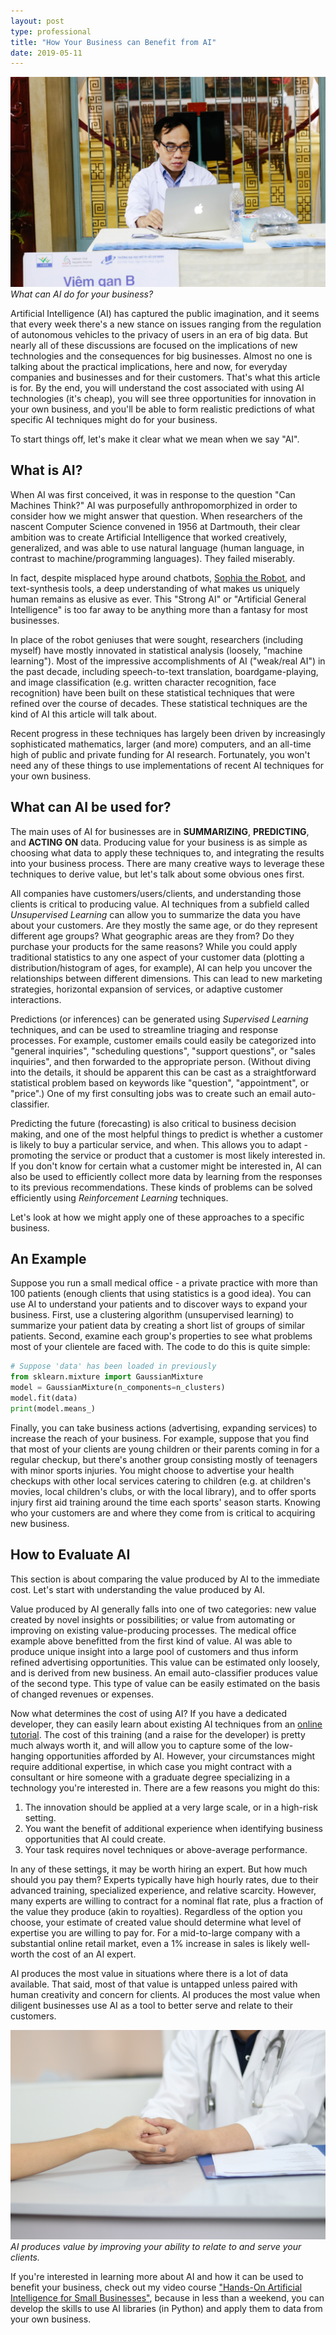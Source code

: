 ```yaml
---
layout: post
type: professional
title: "How Your Business can Benefit from AI"
date: 2019-05-11
---
```


![Picture: Doctor at a Computer](/assets/chang-duong-1170439-unsplash.jpg)
*What can AI do for your business?*

Artificial Intelligence (AI) has captured the public imagination, and it seems that every week there's a new stance on issues ranging from the regulation of autonomous vehicles to the privacy of users in an era of big data. But nearly all of these discussions are focused on the implications of new technologies and the consequences for big businesses. Almost no one is talking about the practical implications, here and now, for everyday companies and businesses and for their customers. That's what this article is for. By the end, you will understand the cost associated with using AI technologies (it's cheap), you will see three opportunities for innovation in your own business, and you'll be able to form realistic predictions of what specific AI techniques might do for your business.

To start things off, let's make it clear what we mean when we say "AI".

## What is AI?
When AI was first conceived, it was in response to the question "Can Machines Think?" AI was purposefully anthropomorphized in order to consider how we might answer that question. When researchers of the nascent Computer Science convened in 1956 at Dartmouth, their clear ambition was to create Artificial Intelligence that worked creatively, generalized, and was able to use natural language (human language, in contrast to machine/programming languages). They failed miserably.

In fact, despite misplaced hype around chatbots, [Sophia the Robot](https://en.wikipedia.org/wiki/Sophia_(robot)#Controversy_over_hype_in_the_scientific_community), and text-synthesis tools, a deep understanding of what makes us uniquely human remains as elusive as ever. This "Strong AI" or "Artificial General Intelligence" is too far away to be anything more than a fantasy for most businesses.

In place of the robot geniuses that were sought, researchers (including myself) have mostly innovated in statistical analysis (loosely, "machine learning"). Most of the impressive accomplishments of AI ("weak/real AI") in the past decade, including speech-to-text translation, boardgame-playing, and image classification (e.g. written character recognition, face recognition) have been built on these statistical techniques that were refined over the course of decades. These statistical techniques are the kind of AI this article will talk about.

Recent progress in these techniques has largely been driven by increasingly sophisticated mathematics, larger (and more) computers, and an all-time high of public and private funding for AI research. Fortunately, you won't need any of these things to use implementations of recent AI techniques for your own business.

## What can AI be used for?
The main uses of AI for businesses are in **SUMMARIZING**, **PREDICTING**, and **ACTING ON** data. Producing value for your business is as simple as choosing what data to apply these techniques to, and integrating the results into your business process. There are many creative ways to leverage these techniques to derive value, but let's talk about some obvious ones first. 

All companies have customers/users/clients, and understanding those clients is critical to producing value. AI techniques from a subfield called *Unsupervised Learning* can allow you to summarize the data you have about your customers. Are they mostly the same age, or do they represent different age groups? What geographic areas are they from? Do they purchase your products for the same reasons? While you could apply traditional statistics to any one aspect of your customer data (plotting a distribution/histogram of ages, for example), AI can help you uncover the relationships between different dimensions. This can lead to new marketing strategies, horizontal expansion of services, or adaptive customer interactions.

Predictions (or inferences) can be generated using *Supervised Learning* techniques, and can be used to streamline triaging and response processes. For example, customer emails could easily be categorized into "general inquiries", "scheduling questions", "support questions", or "sales inquiries", and then forwarded to the appropriate person. (Without diving into the details, it should be apparent this can be cast as a straightforward statistical problem based on keywords like "question", "appointment", or "price".) One of my first consulting jobs was to create such an email auto-classifier.

Predicting the future (forecasting) is also critical to business decision making, and one of the most helpful things to predict is whether a customer is likely to buy a particular service, and when. This allows you to adapt - promoting the service or product that a customer is most likely interested in. If you don't know for certain what a customer might be interested in, AI can also be used to efficiently collect more data by learning from the responses to its previous recommendations. These kinds of problems can be solved efficiently using *Reinforcement Learning* techniques.

Let's look at how we might apply one of these approaches to a specific business.

## An Example
Suppose you run a small medical office - a private practice with more than 100 patients (enough clients that using statistics is a good idea). You can use AI to understand your patients and to discover ways to expand your business. First, use a clustering algorithm (unsupervised learning) to summarize your patient data by creating a short list of groups of similar patients. Second, examine each group's properties to see what problems most of your clientele are faced with. The code to do this is quite simple:

```python
# Suppose 'data' has been loaded in previously
from sklearn.mixture import GaussianMixture
model = GaussianMixture(n_components=n_clusters)
model.fit(data)
print(model.means_)
```

Finally, you can take business actions (advertising, expanding services) to increase the reach of your business. For example, suppose that you find that most of your clients are young children or their parents coming in for a regular checkup, but there's another group consisting mostly of teenagers with minor sports injuries. You might choose to advertise your health checkups with other local services catering to children (e.g. at children's movies, local children's clubs, or with the local library), and to offer sports injury first aid training around the time each sports' season starts. Knowing who your customers are and where they come from is critical to acquiring new business.

## How to Evaluate AI

This section is about comparing the value produced by AI to the immediate cost. Let's start with understanding the value produced by AI.

Value produced by AI generally falls into one of two categories: new value created by novel insights or possibilities; or value from automating or improving on existing value-producing processes. The medical office example above benefitted from the first kind of value. AI was able to produce unique insight into a large pool of customers and thus inform refined advertising opportunities. This value can be estimated only loosely, and is derived from new business. An email auto-classifier produces value of the second type. This type of value can be easily estimated on the basis of changed revenues or expenses.

Now what determines the cost of using AI? If you have a dedicated developer, they can easily learn about existing AI techniques from an [online tutorial](https://www.packtpub.com/big-data-and-business-intelligence/hands-artificial-intelligence-small-businesses-video). The cost of this training (and a raise for the developer) is pretty much always worth it, and will allow you to capture some of the low-hanging opportunities afforded by AI. However, your circumstances might require additional expertise, in which case you might contract with a consultant or hire someone with a graduate degree specializing in a technology you're interested in. There are a few reasons you might do this:
1. The innovation should be applied at a very large scale, or in a high-risk setting.
1. You want the benefit of additional experience when identifying business opportunities that AI could create.
1. Your task requires novel techniques or above-average performance.  

In any of these settings, it may be worth hiring an expert. But how much should you pay them? Experts typically have high hourly rates, due to their advanced training, specialized experience, and relative scarcity. However, many experts are willing to contract for a nominal flat rate, plus a fraction of the value they produce (akin to royalties). Regardless of the option you choose, your estimate of created value should determine what level of expertise you are willing to pay for. For a mid-to-large company with a substantial online retail market, even a 1% increase in sales is likely well-worth the cost of an AI expert.

AI produces the most value in situations where there is a lot of data available. That said, most of that value is untapped unless paired with human creativity and concern for clients. AI produces the most value when diligent businesses use AI as a tool to better serve and relate to their customers.

![Picture: Doctor and Patient](/assets/arvin-chingcuangco-1337417-unsplash.jpg)
*AI produces value by improving your ability to relate to and serve your clients.*

If you're interested in learning more about AI and how it can be used to benefit your business, check out my video course ["Hands-On Artificial Intelligence for Small Businesses"](https://www.packtpub.com/big-data-and-business-intelligence/hands-artificial-intelligence-small-businesses-video), because in less than a weekend, you can develop the skills to use AI libraries (in Python) and apply them to data from your own business.